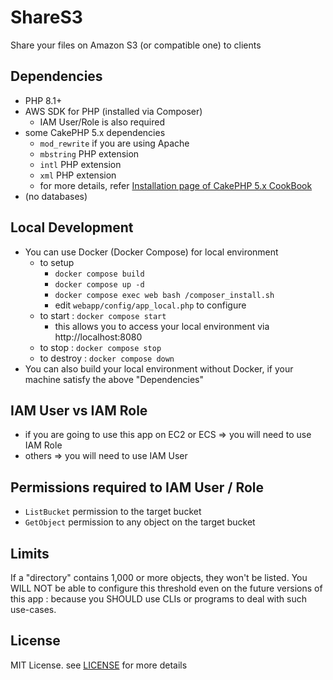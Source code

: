 # ShareS3
Share your files on Amazon S3 (or compatible one) to clients

## Dependencies
- PHP 8.1+
- AWS SDK for PHP (installed via Composer)
    - IAM User/Role is also required
- some CakePHP 5.x dependencies
    - `mod_rewrite` if you are using Apache
    - `mbstring` PHP extension
    - `intl` PHP extension
    - `xml` PHP extension
    - for more details, refer [Installation page of CakePHP 5.x CookBook](https://book.cakephp.org/5/en/installation.html)
- (no databases)

## Local Development
- You can use Docker (Docker Compose) for local environment
    - to setup
        - `docker compose build`
        - `docker compose up -d`
        - `docker compose exec web bash /composer_install.sh`
        - edit `webapp/config/app_local.php` to configure
    - to start : `docker compose start`
        - this allows you to access your local environment via http://localhost:8080
    - to stop : `docker compose stop`
    - to destroy : `docker compose down`
- You can also build your local environment without Docker, if your machine satisfy the above "Dependencies"

## IAM User vs IAM Role
- if you are going to use this app on EC2 or ECS => you will need to use IAM Role
- others => you will need to use IAM User

## Permissions required to IAM User / Role
- `ListBucket` permission to the target bucket
- `GetObject` permission to any object on the target bucket

## Limits
If a "directory" contains 1,000 or more objects, they won't be listed.
You WILL NOT be able to configure this threshold even on the future versions of this app : because you SHOULD use CLIs or programs to deal with such use-cases.

## License
MIT License. see [LICENSE](./LICENSE) for more details
